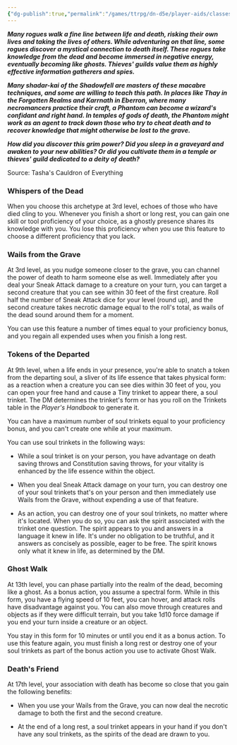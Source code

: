 ```yaml
---
{"dg-publish":true,"permalink":"/games/ttrpg/dn-d5e/player-aids/classes/class-specialisations/rogue-phantom/","tags":["sub-class","ttrpg/dnd/5e"],"noteIcon":""}
---
```



**_Many rogues walk a fine line between life and death, risking their own lives and taking the lives of others. While adventuring on that line, some rogues discover a mystical connection to death itself. These rogues take knowledge from the dead and become immersed in negative energy, eventually becoming like ghosts. Thieves' guilds value them as highly effective information gatherers and spies._**

**_Many shadar-kai of the Shadowfell are masters of these macabre techniques, and some are willing to teach this path. In places like Thay in the Forgotten Realms and Karrnath in Eberron, where many necromancers practice their craft, a Phantom can become a wizard's confidant and right hand. In temples of gods of death, the Phantom might work as an agent to track down those who try to cheat death and to recover knowledge that might otherwise be lost to the grave._**

**_How did you discover this grim power? Did you sleep in a graveyard and awaken to your new abilities? Or did you cultivate them in a temple or thieves' guild dedicated to a deity of death?_**

Source: Tasha's Cauldron of Everything

### Whispers of the Dead

When you choose this archetype at 3rd level, echoes of those who have died cling to you. Whenever you finish a short or long rest, you can gain one skill or tool proficiency of your choice, as a ghostly presence shares its knowledge with you. You lose this proficiency when you use this feature to choose a different proficiency that you lack.

### Wails from the Grave

At 3rd level, as you nudge someone closer to the grave, you can channel the power of death to harm someone else as well. Immediately after you deal your Sneak Attack damage to a creature on your turn, you can target a second creature that you can see within 30 feet of the first creature. Roll half the number of Sneak Attack dice for your level (round up), and the second creature takes necrotic damage equal to the roll's total, as wails of the dead sound around them for a moment.

You can use this feature a number of times equal to your proficiency bonus, and you regain all expended uses when you finish a long rest.

### Tokens of the Departed

At 9th level, when a life ends in your presence, you're able to snatch a token from the departing soul, a sliver of its life essence that takes physical form: as a reaction when a creature you can see dies within 30 feet of you, you can open your free hand and cause a Tiny trinket to appear there, a soul trinket. The DM determines the trinket's form or has you roll on the Trinkets table in the _Player's Handbook_ to generate it.

You can have a maximum number of soul trinkets equal to your proficiency bonus, and you can't create one while at your maximum.

You can use soul trinkets in the following ways:

- While a soul trinket is on your person, you have advantage on death saving throws and Constitution saving throws, for your vitality is enhanced by the life essence within the object.

- When you deal Sneak Attack damage on your turn, you can destroy one of your soul trinkets that's on your person and then immediately use Wails from the Grave, without expending a use of that feature.

- As an action, you can destroy one of your soul trinkets, no matter where it's located. When you do so, you can ask the spirit associated with the trinket one question. The spirit appears to you and answers in a language it knew in life. It's under no obligation to be truthful, and it answers as concisely as possible, eager to be free. The spirit knows only what it knew in life, as determined by the DM.

### Ghost Walk

At 13th level, you can phase partially into the realm of the dead, becoming like a ghost. As a bonus action, you assume a spectral form. While in this form, you have a flying speed of 10 feet, you can hover, and attack rolls have disadvantage against you. You can also move through creatures and objects as if they were difficult terrain, but you take 1d10 force damage if you end your turn inside a creature or an object.

You stay in this form for 10 minutes or until you end it as a bonus action. To use this feature again, you must finish a long rest or destroy one of your soul trinkets as part of the bonus action you use to activate Ghost Walk.

### Death's Friend

At 17th level, your association with death has become so close that you gain the following benefits:

- When you use your Wails from the Grave, you can now deal the necrotic damage to both the first and the second creature.

- At the end of a long rest, a soul trinket appears in your hand if you don't have any soul trinkets, as the spirits of the dead are drawn to you.
